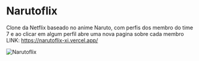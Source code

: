 # Narutoflix
Clone da Netflix baseado no anime Naruto, com perfis dos membro do time 7 e ao clicar em algum perfil abre uma nova pagina sobre cada membro
LINK: https://narutoflix-xi.vercel.app/

![Narutoflix](https://user-images.githubusercontent.com/105889905/228010719-bdb55e2e-437e-4a44-a89b-b68a79a7dae4.png)
